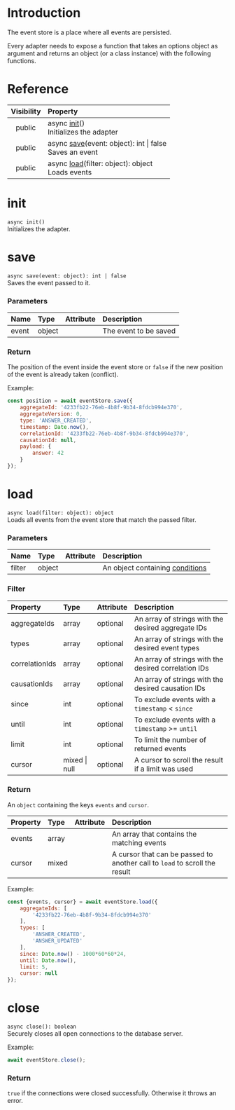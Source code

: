 # Introduction
The event store is a place where all events are persisted.

Every adapter needs to expose a function that takes an options object as argument and returns an object (or a class instance) with the following functions.

# Reference
Visibility | Property
:---: | :---
public |     async [init](EventStoreAdapter#init)()<br>Initializes the adapter
public |     async [save](EventStoreAdapter#save)(event: object): int \| false<br>Saves an event
public |     async [load](EventStoreAdapter#load)(filter: object): object<br>Loads events

# init
`async init()`  
Initializes the adapter.

# save
`async save(event: object): int | false`  
Saves the event passed to it.

### Parameters
Name | Type | Attribute | Description
:--- | :--- | :--- | :---
event | object | | The event to be saved

### Return
The position of the event inside the event store or `false` if the new position of the event is already taken (conflict).

Example:
```javascript
const position = await eventStore.save({
    aggregateId: '4233fb22-76eb-4b8f-9b34-8fdcb994e370',
    aggregateVersion: 0,
    type: 'ANSWER_CREATED',
    timestamp: Date.now(),
    correlationId: '4233fb22-76eb-4b8f-9b34-8fdcb994e370',
    causationId: null,
    payload: {
        answer: 42
    }
});
```

# load
`async load(filter: object): object`  
Loads all events from the event store that match the passed filter.

### Parameters
Name | Type | Attribute | Description
:--- | :--- | :--- | :---
filter | object | | An object containing [conditions](#Filter)

### Filter
Property | Type | Attribute | Description
:--- | :--- | :--- | :---
aggregateIds | array | optional | An array of strings with the desired aggregate IDs
types | array | optional | An array of strings with the desired event types
correlationIds | array | optional | An array of strings with the desired correlation IDs
causationIds | array | optional | An array of strings with the desired causation IDs
since | int | optional | To exclude events with a `timestamp` < `since`
until | int | optional | To exclude events with a `timestamp` >= `until`
limit | int | optional | To limit the number of returned events
cursor | mixed \| null | optional | A cursor to scroll the result if a limit was used

### Return
An `object` containing the keys `events` and `cursor`.  

Property | Type | Attribute | Description
:--- | :--- | :--- | :---
events | array | | An array that contains the matching events
cursor | mixed | | A cursor that can be passed to another call to `load` to scroll the result

Example:
```javascript
const {events, cursor} = await eventStore.load({
    aggregateIds: [
        '4233fb22-76eb-4b8f-9b34-8fdcb994e370'
    ],
    types: [
        'ANSWER_CREATED',
        'ANSWER_UPDATED'
    ],
    since: Date.now() - 1000*60*60*24,
    until: Date.now(),
    limit: 5,
    cursor: null
});
```

# close
`async close(): boolean`  
Securely closes all open connections to the database server.

Example:
```javascript
await eventStore.close();
```

### Return
`true` if the connections were closed successfully. Otherwise it throws an error.